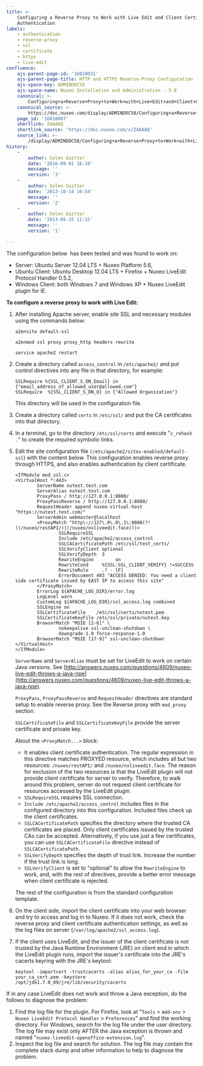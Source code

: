 ```yaml
---
title: >-
    Configuring a Reverse Proxy to Work with Live Edit and Client Certificate
    Authentication
labels:
    - authentication
    - reverse-proxy
    - ssl
    - certificate
    - https
    - live-edit
confluence:
    ajs-parent-page-id: '16810031'
    ajs-parent-page-title: HTTP and HTTPS Reverse-Proxy Configuration
    ajs-space-key: ADMINDOC58
    ajs-space-name: Nuxeo Installation and Administration - 5.8
    canonical: >-
        Configuring+a+Reverse+Proxy+to+Work+with+Live+Edit+and+Client+Certificate+Authentication
    canonical_source: >-
        https://doc.nuxeo.com/display/ADMINDOC58/Configuring+a+Reverse+Proxy+to+Work+with+Live+Edit+and+Client+Certificate+Authentication
    page_id: '16810087'
    shortlink: Z4AAAQ
    shortlink_source: 'https://doc.nuxeo.com/x/Z4AAAQ'
    source_link: >-
        /display/ADMINDOC58/Configuring+a+Reverse+Proxy+to+Work+with+Live+Edit+and+Client+Certificate+Authentication
history:
    - 
        author: Solen Guitter
        date: '2016-09-01 16:10'
        message: ''
        version: '3'
    - 
        author: Solen Guitter
        date: '2013-10-14 16:54'
        message: ''
        version: '2'
    - 
        author: Solen Guitter
        date: '2013-05-15 11:15'
        message: ''
        version: '1'

---
```

The configuration below&nbsp; has been tested and was found to work on:

*   Server: Ubuntu Server 12.04 LTS + Nuxeo Platform 5.6,
*   Ubuntu Client: Ubuntu Desktop 12.04 LTS + Firefox + Nuxeo LiveEdit Protocol Handler 0.5.2,
*   Windows Client: both Windows 7 and Windows XP + Nuxeo LiveEdit plugin for IE.

**To configure a reverse proxy to work with Live Edit:**

1.  After installing Apache server, enable site SSL and necessary modules using the commands below:

    ```
    a2ensite default-ssl

    a2enmod ssl proxy proxy_http headers rewrite

    service apache2 restart
    ```

2.  Create a directory called `access_control` in `/etc/apache2/` and put control directives into any file in that directory, for example:

    ```
    SSLRequire %{SSL_CLIENT_S_DN_Email} in {"email_address_of_allowed_user@allowed.com"}
    SSLRequire  %{SSL_CLIENT_S_DN_O} in {"Allowed Organization"}
    ```

    This directory will be used in the configuration file.

3.  Create a directory called `certs` in `/etc/ssl/` and put the CA certificates into that directory.
4.  In a terminal, go to the directory&nbsp;`/etc/ssl/certs` and execute "`c_rehash .`" to create the required symbolic links.
5.  Edit the site configuration file `(/etc/apache2/sites-enabled/default-ssl`) with the content below.
    This configuration enables reverse proxy through HTTPS, and also enables authentication by client certificate.

    ```
    <IfModule mod_ssl.c>
    <VirtualHost *:443>
            ServerName nutest.test.com
            ServerAlias nutest.test.com
            ProxyPass / http://127.0.0.1:8080/
            ProxyPassReverse / http://127.0.0.1:8080/
            RequestHeader append nuxeo-virtual-host "https://nutest.test.com/"
            ServerAdmin webmaster@localhost
            <ProxyMatch ^http\://127\.0\.0\.1\:8080(?!((/nuxeo/restAPI/)|(/nuxeo/nxliveedit.face)))>
                    SSLRequireSSL
                    Include /etc/apache2/access_control
                    SSLCACertificatePath /etc/ssl/test_certs/
                    SSLVerifyClient optional
                    SSLVerifyDepth  3
                    RewriteEngine        on
                    RewriteCond     %{SSL:SSL_CLIENT_VERIFY} !=SUCCESS
                    RewriteRule     .? - [F]
                    ErrorDocument 403 "ACCESS DENIED: You need a client side certificate issued by EAST IP to access this site"
            </ProxyMatch>
            ErrorLog ${APACHE_LOG_DIR}/error.log
            LogLevel warn
            CustomLog ${APACHE_LOG_DIR}/ssl_access.log combined
            SSLEngine on
            SSLCertificateFile    /etc/ssl/certs/nutest.pem
            SSLCertificateKeyFile /etc/ssl/private/nutest.key
            BrowserMatch "MSIE [2-6]" \
                    nokeepalive ssl-unclean-shutdown \
                    downgrade-1.0 force-response-1.0
            BrowserMatch "MSIE [17-9]" ssl-unclean-shutdown
    </VirtualHost>
    </IfModule>
    ```

    `ServerName` and `ServerAlias` must be set for LiveEdit to work on certain Java versions. See [http://answers.nuxeo.com/questions/4609/nuxeo-live-edit-throws-a-java-npe](http://answers.nuxeo.com/questions/4609/nuxeo-live-edit-throws-a-java-npe).

    `ProxyPass`, `ProxyPassReverse` and `RequestHeader` directives are standard setup to enable reverse proxy. See the Reverse proxy with `mod_proxy` section.

    `SSLCertificateFile` and `SSLCertificateKeyFile` provide the server certificate and private key.

    About the `<ProxyMatch...>` block:

    *   It enables client certificate authentication. The regular expression in this directive matches PROXYED resource, which includes all but two resources: `/nuxeo/restAPI/` and `/nuxeo/nxliveedit.face`. The reason for exclusion of the two resources is that the LiveEdit plugin will not provide client certificate for server to verify. Therefore, to walk around this problem, server do not request client certificate for resources accessed by the LiveEdit plugin.
    *   `SSLRequireSSL` requires SSL connection.
    *   `Include /etc/apache2/access_control` includes files in the configured directory into this configuration. Included files check up the client certificates.
    *   `SSLCACertificatePath` specifies the directory where the trusted CA certificates are placed. Only client certificates issued by the trusted CAs can be accepted. Alternatively, if you use just a few certificates, you can use `SSLCACertificateFile` directive instead of `SSLCACertificatePath`.
    *   `SSLVerifyDepth` specifies the depth of trust link. Increase the number if the trust link is long.
    *   `SSLVerifyClient` is set to "optional" to allow the `RewriteEngine` to work, and, with the rest of directives, provide a better error message when client certificate is rejected.

    The rest of the configuration is from the standard configuration template.

6.  On the client side, import the client certificate into your web browser and try to access and log in to Nuxeo. If it does not work, check the reverse proxy and client certificate authentication settings, as well as the log files on server (`/var/log/apache2/ssl_access.log`).
7.  If the client uses LiveEdit, and the issuer of the client certificate is not trusted by the Java Runtime Environment (JRE) on client end in which the LiveEdit plugin runs, import the issuer's certificate into the JRE's cacerts keyring with the JRE's keytool:

    ```
    keytool -importcert -trustcacerts -alias alias_for_your_ca -file your_ca_cert.pem -keystore /opt/jdk1.7.0_09/jre/lib/security/cacerts 
    ```

<div>If in any case LiveEdit does not work and throw a Java exception, do the follows to diagnose the problem:</div>

<div>

1.  Find the log file for the plugin.
    For Firefox, look at "`Tools` > `Add-ons` > `Nuxeo LiveEdit Protocol Handler` > `Preferences`" and find the working directory.
    For Windows, search for the log file under the user directory. The log file may exist only AFTER the Java exception is thrown and named "`nuxeo-liveedit-openoffice-extension.log`".
2.  Inspect the log file and search for solution.
    The log file may contain the complete stack dump and other information to help to diagnose the problem.

&nbsp;

</div>